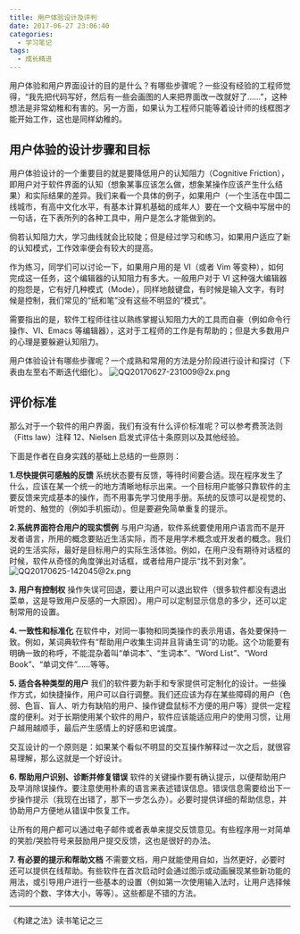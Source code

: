 ```yaml
---
title: 用户体验设计及评判
date: 2017-06-27 23:06:40
categories:
  - 学习笔记
tags:
  - 成长精进
---
```


用户体验和用户界面设计的目的是什么？有哪些步骤呢？一些没有经验的工程师觉得，“我先把代码写好，然后有一些会画图的人来把界面改一改就好了……”，这种想法是非常幼稚和有害的。另一方面，如果认为工程师只能等着设计师的线框图才能开始工作，这也是同样幼稚的。

<!-- more -->

## 用户体验的设计步骤和目标

用户体验设计的一个重要目的就是要降低用户的认知阻力（Cognitive Friction），即用户对于软件界面的认知（想象某事应该怎么做，想象某操作应该产生什么结果）和实际结果的差异。我们来看一个具体的例子，如果用户（一个生活在中国二线城市，有高中文化水平，有基本计算机基础的成年人）要在一个文稿中写居中的一句话，在下表所列的各种工具中，用户是怎么才能做到的。

倘若认知阻力大，学习曲线就会比较陡；但是经过学习和练习，如果用户适应了新的认知模式，工作效率便会有较大的提高。

作为练习，同学们可以讨论一下，如果用户用的是 VI（或者 Vim 等变种），如何完成这一任务，这个编辑器的认知阻力有多大。一般用户对于 VI 这种强大编辑器的抱怨是，它有好几种模式（Mode），同样地敲键盘，有时候是输入文字，有时候是控制，我们常见的“纸和笔”没有这些不明显的“模式”。

需要指出的是，软件工程师往往以熟练掌握认知阻力大的工具而自豪（例如命令行操作、VI、Emacs 等编辑器），这对于工程师的工作是有帮助的；但是大多数用户的心理是要躲避认知阻力。

用户体验设计有哪些步骤呢？一个成熟和常用的方法是分阶段进行设计和探讨（下表由左至右不断迭代细化）。
![QQ20170627-231009@2x.png](//ww4.sinaimg.cn/large/006tNc79ly1g5d8fp7v0oj30yg0hr7fx.jpg)

## 评价标准

那么对于一个软件的用户界面，我们有没有什么评价标准呢？可以参考费茨法则（Fitts law）注释 12、Nielsen 启发式评估十条原则以及其他经验。

下面是作者在自身实践的基础上总结的一些原则：

**1.尽快提供可感触的反馈**
系统状态要有反馈，等待时间要合适。现在程序发生了什么，应该在某一个统一的地方清晰地标示出来。一个目标用户能够只靠软件的主要反馈来完成基本的操作，而不用事先学习使用手册。系统的反馈可以是视觉的、听觉的、触觉的（例如手机振动）。但是要避免简单重复的提示。

**2.系统界面符合用户的现实惯例**
与用户沟通，软件系统要使用用户语言而不是开发者语言，所用的概念要贴近生活实际，而不是用学术概念或开发者的概念。我们说的生活实际，最好是目标用户的实际生活体验。例如，在用户没有期待对话框的时候，软件从奇怪的角度弹出对话框，或者给用户提示“找不到对象”。
![QQ20170625-142045@2x.png](//ww2.sinaimg.cn/large/006tNc79ly1g5d8frwlz3j30qk0bwwfw.jpg)

**3. 用户有控制权**
操作失误可回退，要让用户可以退出软件（很多软件都没有退出菜单，这是导致用户反感的一大原因）。用户可以定制显示信息的多少，还可以定制常用的设置。

**4. 一致性和标准化**
在软件中，对同一事物和同类操作的表示用语，各处要保持一致。例如，某词典软件有“帮助用户收集生词并且背诵生词”的功能。这个功能要有明确一致的称呼，不能混杂着叫“单词本”、“生词本”、“Word List”、“Word Book”、“单词文件”……等等。

**5. 适合各种类型的用户**
我们的软件要为新手和专家提供可定制化的设计。一些操作方式，如快捷操作，用户可以自行调整。我们还应该为存在某些障碍的用户（色弱、色盲、盲人、听力有缺陷的用户、操作键盘鼠标不方便的用户等）提供一定程度的便利。对于长期使用某个软件的用户，软件应该能适应用户的使用习惯，让用户越用越顺手，最后产生感情上的好感和忠诚度。

交互设计的一个原则是：如果某个看似不明显的交互操作解释过一次之后，就很容易理解，那么这就是一个好设计。

**6. 帮助用户识别、诊断并修复错误**
软件的关键操作要有确认提示，以便帮助用户及早消除误操作。要注意使用朴素的语言来表述错误信息。错误信息需要给出下一步操作提示（我现在出错了，那下一步怎么办）。必要时提供详细的帮助信息，并协助用户方便地从错误中恢复工作。

让所有的用户都可以通过电子邮件或者表单来提交反馈意见。有些程序用一对简单的笑脸/哭脸符号来鼓励用户提交反馈，这也是很好的办法。

**7. 有必要的提示和帮助文档**
不需要文档，用户就能使用自如，当然更好，必要时还可以提供在线帮助。有些软件在首次启动时会通过图示或动画展现某些新功能的用法，或引导用户进行一些基本的设置（例如第一次使用输入法时，让用户选择候选词的个数、字体大小，等等）。这些都是不错的方法。

---

《构建之法》读书笔记之三
